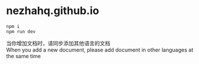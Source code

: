 # nezhahq.github.io

```shell
npm i
npm run dev
```

当你增加文档时，请同步添加其他语言的文档  
When you add a new document, please add document in other languages at the same time  
